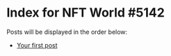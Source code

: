 # Index for NFT World #5142
Posts will be displayed in the order below:

- [Your first post](./001-first.md)

